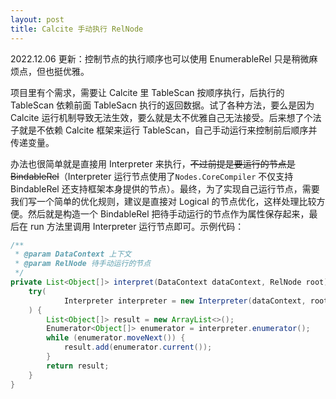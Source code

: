 ```yaml
---
layout: post
title: Calcite 手动执行 RelNode
---
```

2022.12.06 更新：控制节点的执行顺序也可以使用 EnumerableRel 只是稍微麻烦点，但也挺优雅。

项目里有个需求，需要让 Calcite 里 TableScan 按顺序执行，后执行的 TableScan 依赖前面 TableSacn 执行的返回数据。试了各种方法，要么是因为 Calcite 运行机制导致无法生效，要么就是太不优雅自己无法接受。后来想了个法子就是不依赖 Calcite 框架来运行 TableScan，自己手动运行来控制前后顺序并传递变量。

办法也很简单就是直接用 Interpreter 来执行，~~不过前提是要运行的节点是 BindableRel~~（Interpreter 运行节点使用了`Nodes.CoreCompiler` 不仅支持 BindableRel 还支持框架本身提供的节点）。最终，为了实现自己运行节点，需要我们写一个简单的优化规则，建议是直接对 Logical 的节点优化，这样处理比较方便。然后就是构造一个 BindableRel 把待手动运行的节点作为属性保存起来，最后在 run 方法里调用 Interpreter 运行节点即可。示例代码：
```java
/**
 * @param DataContext 上下文
 * @param RelNode 待手动运行的节点
 */
private List<Object[]> interpret(DataContext dataContext, RelNode root) {
    try(
            Interpreter interpreter = new Interpreter(dataContext, root);
    ) {
        List<Object[]> result = new ArrayList<>();
        Enumerator<Object[]> enumerator = interpreter.enumerator();
        while (enumerator.moveNext()) {
            result.add(enumerator.current());
        }
        return result;
    }
}
```

